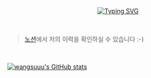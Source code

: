 <br/>
<br/>
<div align="center">

[![Typing SVG](https://readme-typing-svg.herokuapp.com?font=Oleo+Script&color=E69A8D&size=35&center=true&vCenter=true&width=404&height=53&lines=%E3%80%80%E3%80%80Hi+there%2C+I'm+Suruen.+%E3%80%80%E3%80%80)](https://git.io/typing-svg)

</div>

<br/>

>[노션](https://brook-magician-368.notion.site/Wang-Su-Ruen-4448ead65b5044ada8fea675658c963d)에서 저의 이력을 확인하실 수 있습니다 :-)

<br/>

[![wangsuuu's GitHub stats](https://github-readme-stats.vercel.app/api?username=wangsuuu&theme=calm)](https://github.com/anuraghazra/github-readme-stats)

<!--
**wangsuuu/wangsuuu** is a ✨ _special_ ✨ repository because its `README.md` (this file) appears on your GitHub profile.

Here are some ideas to get you started:

- 🔭 I’m currently working on ...
- 🌱 I’m currently learning ...
- 👯 I’m looking to collaborate on ...
- 🤔 I’m looking for help with ...
- 💬 Ask me about ...
- 📫 How to reach me: ...
- 😄 Pronouns: ...
- ⚡ Fun fact: ...
-->
